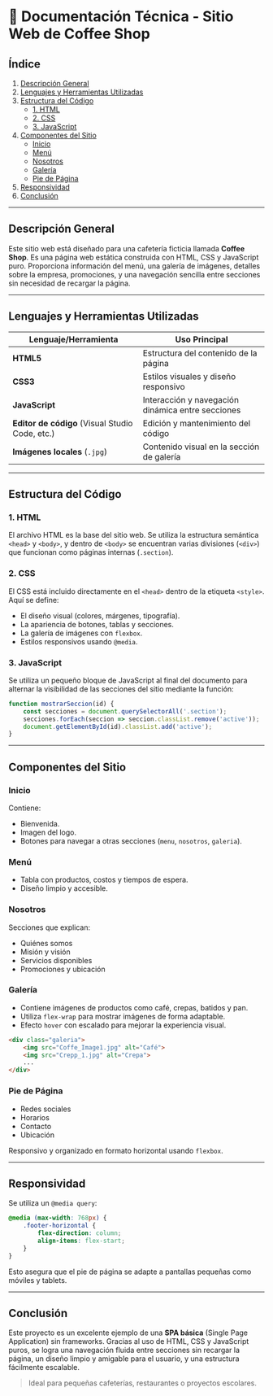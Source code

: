 # 📄 Documentación Técnica - Sitio Web de Coffee Shop

## Índice

1. [Descripción General](#descripción-general)
2. [Lenguajes y Herramientas Utilizadas](#lenguajes-y-herramientas-utilizadas)
3. [Estructura del Código](#estructura-del-código)
    - [1. HTML](#1-html)
    - [2. CSS](#2-css)
    - [3. JavaScript](#3-javascript)
4. [Componentes del Sitio](#componentes-del-sitio)
    - [Inicio](#inicio)
    - [Menú](#menú)
    - [Nosotros](#nosotros)
    - [Galería](#galería)
    - [Pie de Página](#pie-de-página)
5. [Responsividad](#responsividad)
6. [Conclusión](#conclusión)

---

## Descripción General

Este sitio web está diseñado para una cafetería ficticia llamada **Coffee Shop**. Es una página web estática construida con HTML, CSS y JavaScript puro. Proporciona información del menú, una galería de imágenes, detalles sobre la empresa, promociones, y una navegación sencilla entre secciones sin necesidad de recargar la página.

---

## Lenguajes y Herramientas Utilizadas

| Lenguaje/Herramienta | Uso Principal |
|----------------------|----------------|
| **HTML5**            | Estructura del contenido de la página |
| **CSS3**             | Estilos visuales y diseño responsivo |
| **JavaScript**       | Interacción y navegación dinámica entre secciones |
| **Editor de código** (Visual Studio Code, etc.) | Edición y mantenimiento del código |
| **Imágenes locales** (`.jpg`) | Contenido visual en la sección de galería |

---

## Estructura del Código

### 1. HTML

El archivo HTML es la base del sitio web. Se utiliza la estructura semántica `<head>` y `<body>`, y dentro de `<body>` se encuentran varias divisiones (`<div>`) que funcionan como páginas internas (`.section`).

### 2. CSS

El CSS está incluido directamente en el `<head>` dentro de la etiqueta `<style>`. Aquí se define:

- El diseño visual (colores, márgenes, tipografía).
- La apariencia de botones, tablas y secciones.
- La galería de imágenes con `flexbox`.
- Estilos responsivos usando `@media`.

### 3. JavaScript

Se utiliza un pequeño bloque de JavaScript al final del documento para alternar la visibilidad de las secciones del sitio mediante la función:

```javascript
function mostrarSeccion(id) {
    const secciones = document.querySelectorAll('.section');
    secciones.forEach(seccion => seccion.classList.remove('active'));
    document.getElementById(id).classList.add('active');
}
```

---

## Componentes del Sitio

### Inicio

Contiene:

- Bienvenida.
- Imagen del logo.
- Botones para navegar a otras secciones (`menu`, `nosotros`, `galeria`).

### Menú

- Tabla con productos, costos y tiempos de espera.
- Diseño limpio y accesible.

### Nosotros

Secciones que explican:

- Quiénes somos
- Misión y visión
- Servicios disponibles
- Promociones y ubicación

### Galería

- Contiene imágenes de productos como café, crepas, batidos y pan.
- Utiliza `flex-wrap` para mostrar imágenes de forma adaptable.
- Efecto `hover` con escalado para mejorar la experiencia visual.

```html
<div class="galeria">
    <img src="Coffe_Image1.jpg" alt="Café">
    <img src="Crepp_1.jpg" alt="Crepa">
    ...
</div>
```

### Pie de Página

- Redes sociales
- Horarios
- Contacto
- Ubicación

Responsivo y organizado en formato horizontal usando `flexbox`.

---

## Responsividad

Se utiliza un `@media query`:

```css
@media (max-width: 768px) {
    .footer-horizontal {
        flex-direction: column;
        align-items: flex-start;
    }
}
```

Esto asegura que el pie de página se adapte a pantallas pequeñas como móviles y tablets.

---

## Conclusión

Este proyecto es un excelente ejemplo de una **SPA básica** (Single Page Application) sin frameworks. Gracias al uso de HTML, CSS y JavaScript puros, se logra una navegación fluida entre secciones sin recargar la página, un diseño limpio y amigable para el usuario, y una estructura fácilmente escalable.

> Ideal para pequeñas cafeterías, restaurantes o proyectos escolares.
